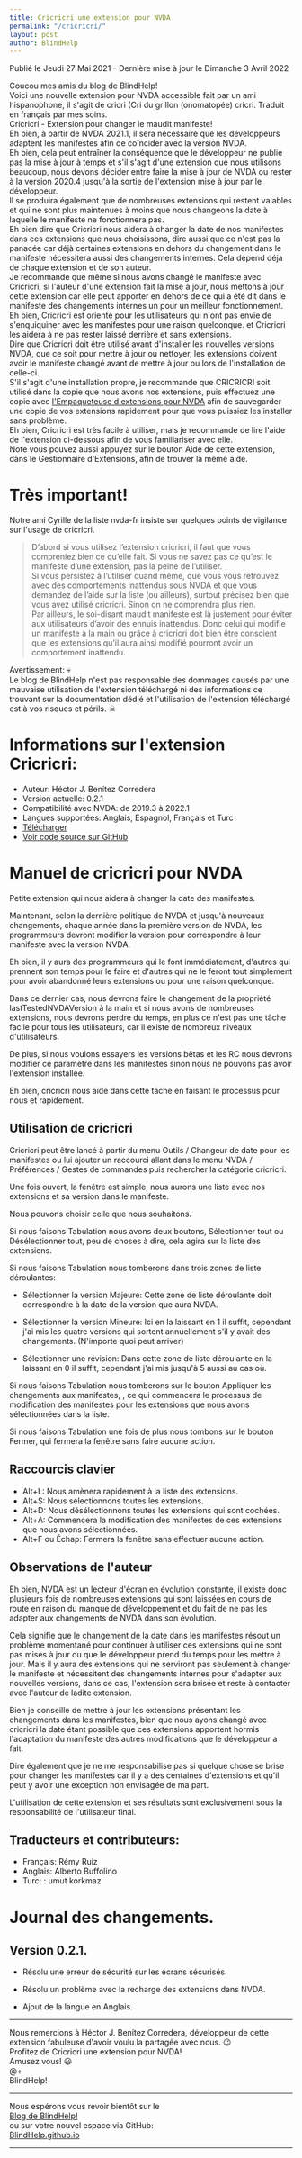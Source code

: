 ```yaml
---
title: Cricricri une extension pour NVDA
permalink: "/cricricri/"
layout: post
author: BlindHelp
---
```


<footer>Publié le Jeudi 27 Mai 2021 - Dernière mise à jour le Dimanche 3 Avril 2022</footer>


Coucou mes amis du blog de BlindHelp!    
Voici une nouvelle extension  pour NVDA accessible fait  par un ami hispanophone, il s'agit de cricri (Cri du grillon (onomatopée) cricri. Traduit en français par mes soins.    
Cricricri - Extension pour changer le maudit manifeste!    
Eh bien, à partir de NVDA 2021.1, il sera nécessaire que les développeurs adaptent les manifestes afin de  coïncider avec la version NVDA.    
Eh bien, cela peut entraîner la conséquence que le développeur ne publie pas la mise à jour à temps et s'il s'agit d'une extension que nous utilisons beaucoup, nous devons décider entre faire la mise à jour de NVDA ou rester à la version  2020.4 jusqu'à la  sortie de l'extension mise à jour par le développeur.    
Il se produira également que de nombreuses extensions qui restent valables et qui ne sont plus maintenues à moins que nous changeons la date à laquelle le manifeste ne fonctionnera pas.    
Eh bien dire que Cricricri nous aidera à changer la date de nos manifestes dans ces extensions que nous choisissons, dire aussi que ce n'est pas la panacée car déjà certaines extensions en dehors du changement dans le manifeste nécessitera aussi des changements internes. Cela dépend déjà de chaque extension et de son auteur.    
Je recommande que même si nous avons changé le manifeste avec Cricricri, si l'auteur d'une extension fait la mise à jour, nous mettons à jour cette extension car elle peut apporter en dehors de ce qui a été dit dans le manifeste des changements internes un pour un meilleur fonctionnement.    
Eh bien, Cricricri est orienté  pour les utilisateurs qui n'ont pas envie de s'enquiquiner avec les manifestes pour une raison quelconque. et Cricricri les aidera à ne pas rester laissé derrière et sans extensions.    
Dire que Cricricri doit être utilisé avant d'installer les nouvelles versions NVDA, que ce soit pour mettre à jour ou nettoyer, les extensions doivent avoir le manifeste changé avant de mettre à jour ou lors de l'installation de celle-ci.  
S'il s'agit d'une installation propre, je recommande que CRICRICRI soit utilisé dans la copie que nous avons nos extensions, puis effectuez une copie avec [l'Empaqueteuse d'extensions pour NVDA](https://blindhelp.github.io/addonPackager/) afin de sauvegarder une copie de vos extensions rapidement pour que vous puissiez les installer sans problème.    
Eh bien, Cricricri est très facile à utiliser, mais je recommande de lire l'aide de l'extension ci-dessous afin de vous familiariser avec elle.    
Note vous pouvez aussi appuyez sur le bouton Aide de cette extension, dans le Gestionnaire d'Extensions, afin de trouver la même aide.    

# Très important! #

Notre ami Cyrille de la liste nvda-fr insiste sur quelques points de vigilance sur l'usage de cricricri.  


> D’abord si vous utilisez l’extension cricricri, il faut que vous compreniez bien ce qu’elle fait. Si vous ne savez pas ce qu’est le manifeste d’une extension, pas la peine de l’utiliser.  
Si vous persistez à l’utiliser quand même, que vous vous retrouvez avec des comportements inattendus sous NVDA et que vous demandez de l’aide sur la liste (ou ailleurs), surtout précisez bien que vous avez utilisé cricricri. Sinon on ne comprendra plus rien.  
Par ailleurs, le soi-disant maudit manifeste est là justement pour éviter aux utilisateurs d’avoir des ennuis inattendus. Donc celui qui modifie un manifeste à la main ou grâce à cricricri doit bien être conscient que les extensions qu’il aura ainsi modifié pourront avoir un comportement inattendu.  


Avertissement: 💀  
Le blog de BlindHelp n'est pas responsable des dommages causés par une mauvaise utilisation de l'extension téléchargé ni des informations ce trouvant sur la documentation dédié et l'utilisation de l'extension téléchargé est à vos risques et périls. ☠  

# Informations sur l'extension  Cricricri: #

* Auteur: <span lang="es">Héctor J. Benítez Corredera</span>
* Version actuelle: 0.2.1
* Compatibilité avec NVDA: de 2019.3 à 2022.1
* Langues supportées: Anglais, Espagnol, Français et Turc
* [Télécharger](https://nvda.es/files/get.php?file=cricricri)
* [Voir code source sur GitHub](https://github.com/hxebolax/cricricri-para-NVDA)

# Manuel de cricricri pour NVDA

Petite extension qui nous aidera à changer la date des manifestes.

Maintenant, selon la dernière politique de NVDA et jusqu'à nouveaux changements, chaque année dans la première version de NVDA, les programmeurs devront modifier la version pour correspondre à leur manifeste avec la version NVDA.

Eh bien, il y aura des programmeurs qui le font immédiatement, d'autres qui prennent son temps pour le faire et d'autres qui ne le feront tout simplement pour avoir abandonné leurs extensions ou pour une raison quelconque.

Dans ce dernier cas, nous devrons faire le changement de la propriété lastTestedNVDAVersion à la main et si nous avons de nombreuses extensions, nous devrons perdre du temps, en plus ce n'est pas une tâche facile pour tous les utilisateurs, car il existe de nombreux niveaux d'utilisateurs.

De plus, si nous voulons essayers les versions bêtas et les RC nous devrons modifier ce paramètre dans les manifestes sinon nous ne pouvons pas avoir l'extension installée.

Eh bien, cricricri nous aide dans cette tâche en faisant le processus pour nous et rapidement.

## Utilisation de cricricri

Cricricri peut être lancé à partir du menu Outils / Changeur de date pour les manifestes ou lui ajouter un raccourci allant dans le menu NVDA / Préférences / Gestes de commandes puis rechercher  la catégorie cricricri.

Une fois ouvert, la fenêtre est simple, nous aurons une liste avec nos extensions et sa version dans le manifeste.

Nous pouvons choisir celle que nous souhaitons.

Si nous faisons Tabulation nous avons deux boutons, Sélectionner tout ou Désélectionner tout, peu de choses à dire, cela agira sur la liste des extensions.

Si nous faisons Tabulation nous tomberons dans trois zones de liste déroulantes:

* Sélectionner la version Majeure: Cette zone de liste déroulante  doit correspondre à la date de la version que aura NVDA.

* Sélectionner la version Mineure: Ici en la laissant en 1 il suffit, cependant j'ai mis les quatre versions qui sortent annuellement s'il y avait des changements. (N'importe quoi peut arriver)

* Sélectionner une révision: Dans cette zone de liste déroulante en la laissant en 0 il suffit, cependant j'ai mis  jusqu'à 5 aussi au cas où.

Si nous faisons Tabulation nous tomberons sur le bouton Appliquer les changements aux manifestes, , ce qui commencera le processus  de modification des manifestes pour les extensions que nous avons sélectionnées dans la liste.

Si nous faisons Tabulation une fois de plus nous tombons sur le bouton Fermer, qui fermera la fenêtre sans faire aucune action.

## Raccourcis clavier

* Alt+L: Nous amènera rapidement à la liste des extensions.
* Alt+S: Nous sélectionnons toutes les extensions.
* Alt+D: Nous désélectionnons toutes les extensions qui sont cochées.
* Alt+A: Commencera la modification des manifestes de ces extensions que nous avons sélectionnées.
* Alt+F ou Échap: Fermera  la fenêtre sans effectuer aucune action.

## Observations de l'auteur

Eh bien, NVDA est un lecteur d'écran en évolution constante, il existe donc plusieurs fois de nombreuses extensions qui sont laissées en cours de route en raison du manque de développement et du fait de ne pas les adapter aux changements de NVDA dans son évolution.

Cela signifie que le changement de la date dans les manifestes résout un problème momentané pour continuer à utiliser ces extensions qui ne sont pas mises à jour ou que le développeur prend du temps pour les mettre à jour. Mais il y aura des extensions qui ne serviront pas seulement à changer le manifeste et nécessitent des changements internes  pour s'adapter aux nouvelles versions, dans ce cas, l'extension sera brisée et reste à contacter avec l'auteur de ladite extension.

Bien je conseille de mettre à jour les extensions présentant les changements dans les manifestes, bien que nous ayons changé avec cricricri la date étant possible que ces extensions apportent hormis l'adaptation du manifeste des autres modifications que le développeur a fait.

Dire également que je ne me responsabilise pas si quelque chose se brise pour changer les manifestes car il y a des centaines d'extensions et qu'il peut y avoir une exception non envisagée de ma part.

L'utilisation de cette extension et ses résultats sont exclusivement sous la responsabilité de l'utilisateur final.


## Traducteurs et contributeurs:

* Français: Rémy Ruiz
* Anglais: Alberto Buffolino
* Turc: : umut korkmaz

# Journal des changements.
## Version 0.2.1.

* Résolu une erreur de sécurité sur les écrans sécurisés.

* Résolu un problème avec la recharge des extensions dans NVDA.
 
 * Ajout de la langue en Anglais.

---

Nous remercions à <span lang="es">Héctor J. Benítez Corredera</span>, développeur de cette extension fabuleuse d'avoir voulu la partagée  avec nous. 😉    
Profitez de Cricricri une extension pour NVDA!    
Amusez vous! 😃    
@+    
BlindHelp!    

---

Nous espérons vous revoir bientôt sur le      
[Blog de BlindHelp!](http://blindhelp.blogspot.fr/)                    
ou sur  votre nouvel espace via GitHub:                     
[BlindHelp.github.io](https://blindhelp.github.io)                    

---